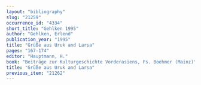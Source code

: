 ```yaml
---
layout: "bibliography"
slug: "21259"
occurrence_id: "4334"
short_title: "Gehlken 1995"
author: "Gehlken, Erlend"
publication_year: "1995"
title: "Grüße aus Uruk and Larsa"
pages: "167-174"
editor: "Hauptmann, H."
book: "Beiträge zur Kulturgeschichte Vorderasiens, Fs. Boehmer (Mainz)"
title: "Grüße aus Uruk and Larsa"
previous_item: "21262"
---
```

